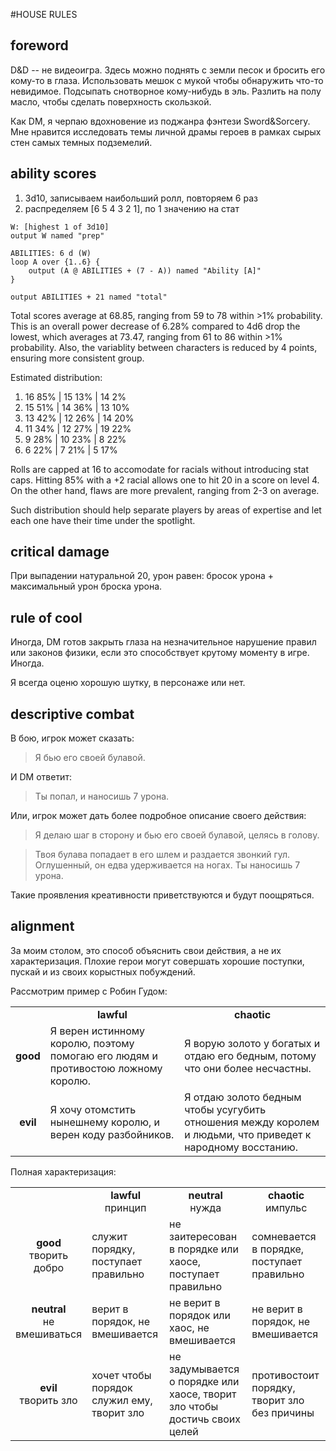 #HOUSE RULES

## foreword

D&D -- не видеоигра. Здесь можно поднять с земли песок и бросить его кому-то в глаза. Использовать мешок с мукой чтобы обнаружить что-то невидимое. Подсыпать снотворное кому-нибудь в эль. Разлить на полу масло, чтобы сделать поверхность скользкой.

Как DM, я черпаю вдохновение из поджанра фэнтези Sword&Sorcery. Мне нравится исследовать темы личной драмы героев в рамках сырых стен самых темных подземелий.

## ability scores

1. 3d10, записываем наибольший ролл, повторяем 6 раз
2. распределяем [6 5 4 3 2 1], по 1 значению на стат

```
W: [highest 1 of 3d10]
output W named "prep"

ABILITIES: 6 d (W)
loop A over {1..6} {
    output (A @ ABILITIES + (7 - A)) named "Ability [A]"
}

output ABILITIES + 21 named "total"
```

Total scores average at 68.85, ranging from 59 to 78 within >1% probability. This is an overall power decrease of 6.28% compared to 4d6 drop the lowest, which averages at 73.47, ranging from 61 to 86 within >1% probability. Also, the variablity between characters is reduced by 4 points, ensuring more consistent group.

Estimated distribution:

1. 16 85% | 15 13% | 14  2%
2. 15 51% | 14 36% | 13 10%
3. 13 42% | 12 26% | 14 20%
4. 11 34% | 12 27% | 19 22%
5.  9 28% | 10 23% |  8 22%
6.  6 22% |  7 21% |  5 17%

Rolls are capped at 16 to accomodate for racials without introducing stat caps. Hitting 85% with a +2 racial allows one to hit 20 in a score on level 4. On the other hand, flaws are more prevalent, ranging from 2-3 on average.

Such distribution should help separate players by areas of expertise and let each one have their time under the spotlight.

## critical damage
При выпадении натуральной 20, урон равен: бросок урона + максимальный урон броска урона.

## rule of cool

Иногда, DM готов закрыть глаза на незначительное нарушение правил или законов физики, если это способствует крутому моменту в игре. Иногда.

Я всегда оценю хорошую шутку, в персонаже или нет.

## descriptive combat

В бою, игрок может сказать:

> Я бью его своей булавой.

И DM ответит:

> Ты попал, и наносишь 7 урона.

Или, игрок может дать более подробное описание своего действия:

> Я делаю шаг в сторону и бью его своей булавой, целясь в голову.

> Твоя булава попадает в его шлем и раздается звонкий гул. Оглушенный, он едва удерживается на ногах. Ты наносишь 7 урона.

Такие проявления креативности приветствуются и будут поощряться.

## alignment

За моим столом, это способ объяснить свои действия, а не их характеризация. Плохие герои могут совершать хорошие поступки, пускай и из своих корыстных побуждений.

Рассмотрим пример с Робин Гудом:

<table>
<tr>
<td></td>
<td align="center"><b>lawful</b></td>
<td align="center"><b>chaotic</b></td>
</tr>
<tr>
</tr>
<tr>
<td align="center"><b>good</b></td>
<td>Я верен истинному королю, поэтому помогаю его людям и противостою ложному королю.</td>
<td>Я ворую золото у богатых и отдаю его бедным, потому что они более несчастны.</td>
</tr>
<tr>
</tr>
<tr>
<td align="center"><b>evil</b></td>
<td>Я хочу отомстить нынешнему королю, и верен коду разбойников.</td>
<td>Я отдаю золото бедным чтобы усугубить отношения между королем и людьми, что приведет к народному восстанию.</td>
</tr>
</table>

Полная характеризация:

<table>
<tr>
<td></td>
<td align="center"><b>lawful</b><br>принцип</td>
<td align="center"><b>neutral</b><br>нужда</td>
<td align="center"><b>chaotic</b><br>импульс</td>
</tr>
<tr>
</tr>
<tr>
<td align="center"><b>good</b><br>творить добро</td>
<td>служит порядку, поступает правильно</td>
<td>не заитересован в порядке или хаосе, поступает правильно</td>
<td>сомневается в порядке, поступает правильно</td>
</tr>
<tr>
</tr>
<tr>
<td align="center"><b>neutral</b><br>не вмешиваться</td>
<td>верит в порядок, не вмешивается</td>
<td>не верит в порядок или хаос, не вмешивается</td>
<td>не верит в порядок, не вмешивается</td>
</tr>
<tr>
</tr>
<tr>
<td align="center"><b>evil</b><br>творить зло</td>
<td>хочет чтобы порядок служил ему, творит зло</td>
<td>не задумывается о порядке или хаосе, творит зло чтобы достичь своих целей</td>
<td>противостоит порядку, творит зло без причины</td>
</tr>
</table>
